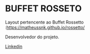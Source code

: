 # BUFFET ROSSETO
Layout pertencente ao Buffet Rossetto :https://matheussnk.github.io/rossetto/ 

Desenvolvedor do projeto.

[Linkedin](https://br.linkedin.com/in/matheus-mendonca-lima)

